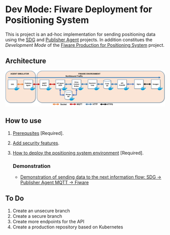 # Dev Mode: Fiware Deployment for Positioning System

This is project is an ad-hoc implementation for sending positioning data using the [SDG](https://github.com/sfl0r3nz05/CSV-Data-Sender.git) and [Publisher Agent](https://github.com/sfl0r3nz05/Publisher-Agent.git) projects. In addition constitues the *Development Mode* of the [Fiware Production for Positioning System]() project.

## Architecture

![Architecture](./documentation/images/Architecture.png)

## How to use

1. [Prerequsites](./documentation/Prerequsites.md) [Required].
2. [Add security features](./documentation/AddSecurityLayer.md).
3. [How to deploy the positioning system environment](./documentation/HowToUse.md) [Required].

   ### Demonstration

   - [Demonstration of sending data to the next information flow: SDG -> Publisher Agent MQTT -> Fiware](https://youtu.be/lwRACg6GNws)

## To Do

1. Create an unsecure branch
2. Create a secure branch
3. Create more endpoints for the API
4. Create a production repository based on Kubernetes